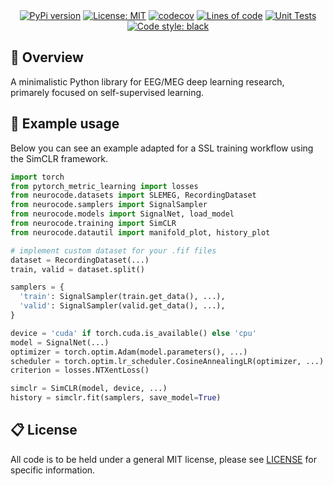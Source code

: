 <div align="center">
<br/>
<div align="left">
<br/>
<p align="center">
</p>
</div>

[![PyPi version](https://img.shields.io/pypi/v/neurocode.svg)](https://pypi.org/project/neurocode/)
[![License: MIT](https://img.shields.io/badge/License-MIT-yellow.svg)](https://opensource.org/licenses/MIT)
[![codecov](https://codecov.io/gh/neurocode-ai/neurocode/graph/badge.svg?token=IQD60CY83U)](https://codecov.io/gh/neurocode-ai/neurocode)
[![Lines of code](https://img.shields.io/tokei/lines/github/neurocode-ai/neurocode)](https://github.com/neurocode-ai/neurocode)
[![Unit Tests](https://github.com/neurocode-ai/neurocode/actions/workflows/unittests.yml/badge.svg)](https://github.com/neurocode-ai/neurocode/actions/workflows/unittests.yml)
[![Code style: black](https://img.shields.io/badge/code%20style-black-000000.svg)](https://github.com/psf/black)

</div>

## 🔎 Overview
A minimalistic Python library for EEG/MEG deep learning research, primarely focused on self-supervised learning. 

## 🚀 Example usage
Below you can see an example adapted for a SSL training workflow using the SimCLR framework.

```python
import torch
from pytorch_metric_learning import losses
from neurocode.datasets import SLEMEG, RecordingDataset
from neurocode.samplers import SignalSampler
from neurocode.models import SignalNet, load_model
from neurocode.training import SimCLR
from neurocode.datautil import manifold_plot, history_plot

# implement custom dataset for your .fif files
dataset = RecordingDataset(...)
train, valid = dataset.split()

samplers = {
  'train': SignalSampler(train.get_data(), ...),
  'valid': SignalSampler(valid.get_data(), ...),
}

device = 'cuda' if torch.cuda.is_available() else 'cpu'
model = SignalNet(...)
optimizer = torch.optim.Adam(model.parameters(), ...)
scheduler = torch.optim.lr_scheduler.CosineAnnealingLR(optimizer, ...)
criterion = losses.NTXentLoss()

simclr = SimCLR(model, device, ...)
history = simclr.fit(samplers, save_model=True)

```

## 📋 License
All code is to be held under a general MIT license, please see [LICENSE](https://github.com/neurocode-ai/neurocode/blob/main/LICENSE) for specific information.
